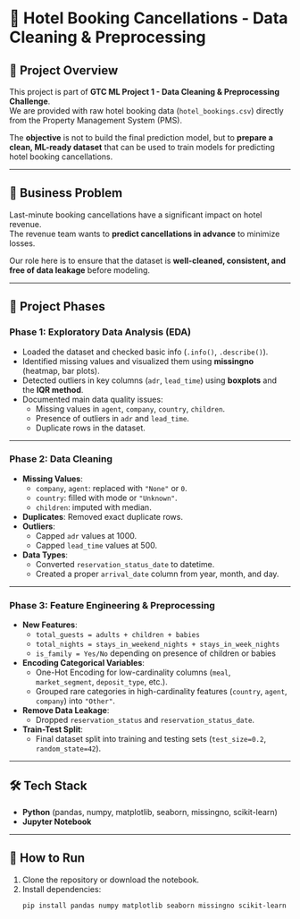 # 🏨 Hotel Booking Cancellations - Data Cleaning & Preprocessing

## 📌 Project Overview
This project is part of **GTC ML Project 1 - Data Cleaning & Preprocessing Challenge**.  
We are provided with raw hotel booking data (`hotel_bookings.csv`) directly from the Property Management System (PMS).  

The **objective** is not to build the final prediction model, but to **prepare a clean, ML-ready dataset** that can be used to train models for predicting hotel booking cancellations.  

---

## 🎯 Business Problem
Last-minute booking cancellations have a significant impact on hotel revenue.  
The revenue team wants to **predict cancellations in advance** to minimize losses.  

Our role here is to ensure that the dataset is **well-cleaned, consistent, and free of data leakage** before modeling.

---

## 📂 Project Phases

### **Phase 1: Exploratory Data Analysis (EDA)**
- Loaded the dataset and checked basic info (`.info()`, `.describe()`).
- Identified missing values and visualized them using **missingno** (heatmap, bar plots).
- Detected outliers in key columns (`adr`, `lead_time`) using **boxplots** and the **IQR method**.
- Documented main data quality issues:
  - Missing values in `agent`, `company`, `country`, `children`.
  - Presence of outliers in `adr` and `lead_time`.
  - Duplicate rows in the dataset.

---

### **Phase 2: Data Cleaning**
- **Missing Values**:
  - `company`, `agent`: replaced with `"None"` or `0`.
  - `country`: filled with mode or `"Unknown"`.
  - `children`: imputed with median.
- **Duplicates**: Removed exact duplicate rows.
- **Outliers**:
  - Capped `adr` values at 1000.
  - Capped `lead_time` values at 500.
- **Data Types**:
  - Converted `reservation_status_date` to datetime.
  - Created a proper `arrival_date` column from year, month, and day.

---

### **Phase 3: Feature Engineering & Preprocessing**
- **New Features**:
  - `total_guests = adults + children + babies`
  - `total_nights = stays_in_weekend_nights + stays_in_week_nights`
  - `is_family = Yes/No` depending on presence of children or babies
- **Encoding Categorical Variables**:
  - One-Hot Encoding for low-cardinality columns (`meal`, `market_segment`, `deposit_type`, etc.).
  - Grouped rare categories in high-cardinality features (`country`, `agent`, `company`) into `"Other"`.
- **Remove Data Leakage**:
  - Dropped `reservation_status` and `reservation_status_date`.
- **Train-Test Split**:
  - Final dataset split into training and testing sets (`test_size=0.2`, `random_state=42`).

---

## 🛠️ Tech Stack
- **Python** (pandas, numpy, matplotlib, seaborn, missingno, scikit-learn)
- **Jupyter Notebook**

---

## 🚀 How to Run
1. Clone the repository or download the notebook.
2. Install dependencies:
   ```bash
   pip install pandas numpy matplotlib seaborn missingno scikit-learn
